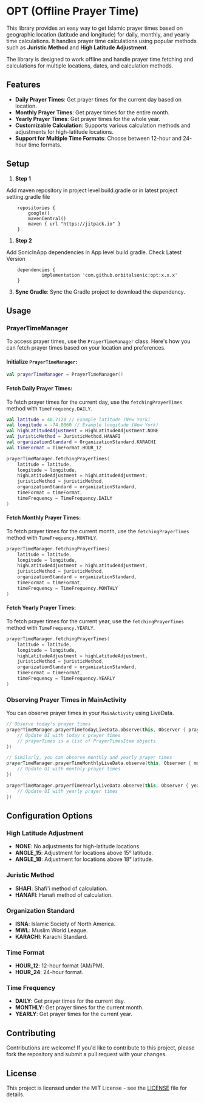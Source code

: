 # OPT (Offline Prayer Time)

This library provides an easy way to get Islamic prayer times based on geographic location (latitude and longitude) for daily, monthly, and yearly time calculations. It handles prayer time calculations using popular methods such as **Juristic Method** and **High Latitude Adjustment**.

The library is designed to work offline and handle prayer time fetching and calculations for multiple locations, dates, and calculation methods.

## Features
- **Daily Prayer Times**: Get prayer times for the current day based on location.
- **Monthly Prayer Times**: Get prayer times for the entire month.
- **Yearly Prayer Times**: Get prayer times for the whole year.
- **Customizable Calculation**: Supports various calculation methods and adjustments for high-latitude locations.
- **Support for Multiple Time Formats**: Choose between 12-hour and 24-hour time formats.

## Setup

1. **Step 1**

Add maven repository in project level build.gradle or in latest project setting.gradle file
```
    repositories {
        google()
        mavenCentral()
        maven { url "https://jitpack.io" }
    }
```  

1. **Step 2**

Add SonicInApp dependencies in App level build.gradle. Check Latest Version
```
    dependencies {
             implementation 'com.github.orbitalsonic:opt:x.x.x'
    }
```  

3. **Sync Gradle**:
   Sync the Gradle project to download the dependency.

## Usage

### PrayerTimeManager

To access prayer times, use the `PrayerTimeManager` class. Here's how you can fetch prayer times based on your location and preferences.

#### Initialize `PrayerTimeManager`:
```kotlin
val prayerTimeManager = PrayerTimeManager()
```

#### Fetch Daily Prayer Times:

To fetch prayer times for the current day, use the `fetchingPrayerTimes` method with `TimeFrequency.DAILY`.

```kotlin
val latitude = 40.7128 // Example latitude (New York)
val longitude = -74.0060 // Example longitude (New York)
val highLatitudeAdjustment = HighLatitudeAdjustment.NONE
val juristicMethod = JuristicMethod.HANAFI
val organizationStandard = OrganizationStandard.KARACHI
val timeFormat = TimeFormat.HOUR_12

prayerTimeManager.fetchingPrayerTimes(
    latitude = latitude,
    longitude = longitude,
    highLatitudeAdjustment = highLatitudeAdjustment,
    juristicMethod = juristicMethod,
    organizationStandard = organizationStandard,
    timeFormat = timeFormat,
    timeFrequency = TimeFrequency.DAILY
)
```

#### Fetch Monthly Prayer Times:

To fetch prayer times for the current month, use the `fetchingPrayerTimes` method with `TimeFrequency.MONTHLY`.

```kotlin
prayerTimeManager.fetchingPrayerTimes(
    latitude = latitude,
    longitude = longitude,
    highLatitudeAdjustment = highLatitudeAdjustment,
    juristicMethod = juristicMethod,
    organizationStandard = organizationStandard,
    timeFormat = timeFormat,
    timeFrequency = TimeFrequency.MONTHLY
)
```

#### Fetch Yearly Prayer Times:

To fetch prayer times for the current year, use the `fetchingPrayerTimes` method with `TimeFrequency.YEARLY`.

```kotlin
prayerTimeManager.fetchingPrayerTimes(
    latitude = latitude,
    longitude = longitude,
    highLatitudeAdjustment = highLatitudeAdjustment,
    juristicMethod = juristicMethod,
    organizationStandard = organizationStandard,
    timeFormat = timeFormat,
    timeFrequency = TimeFrequency.YEARLY
)
```

### Observing Prayer Times in MainActivity

You can observe prayer times in your `MainActivity` using LiveData.

```kotlin
// Observe today's prayer times
prayerTimeManager.prayerTimeTodayLiveData.observe(this, Observer { prayerTimes ->
    // Update UI with today's prayer times
    // prayerTimes is a list of PrayerTimesItem objects
})

// Similarly, you can observe monthly and yearly prayer times
prayerTimeManager.prayerTimeMonthlyLiveData.observe(this, Observer { monthlyPrayerTimes ->
    // Update UI with monthly prayer times
})

prayerTimeManager.prayerTimeYearlyLiveData.observe(this, Observer { yearlyPrayerTimes ->
    // Update UI with yearly prayer times
})
```

## Configuration Options

### High Latitude Adjustment
- **NONE**: No adjustments for high-latitude locations.
- **ANGLE_15**: Adjustment for locations above 15° latitude.
- **ANGLE_18**: Adjustment for locations above 18° latitude.

### Juristic Method
- **SHAFI**: Shafi'i method of calculation.
- **HANAFI**: Hanafi method of calculation.

### Organization Standard
- **ISNA**: Islamic Society of North America.
- **MWL**: Muslim World League.
- **KARACHI**: Karachi Standard.

### Time Format
- **HOUR_12**: 12-hour format (AM/PM).
- **HOUR_24**: 24-hour format.

### Time Frequency
- **DAILY**: Get prayer times for the current day.
- **MONTHLY**: Get prayer times for the current month.
- **YEARLY**: Get prayer times for the current year.

## Contributing

Contributions are welcome! If you'd like to contribute to this project, please fork the repository and submit a pull request with your changes.

## License

This project is licensed under the MIT License - see the [LICENSE](LICENSE) file for details.
